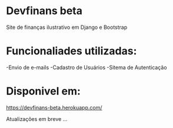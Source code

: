 # Devfinans beta

Site de finanças ilustrativo em Django e Bootstrap

# Funcionaliades utilizadas:
-Envio de e-mails
-Cadastro de Usuários
-Sitema de Autenticação

# Disponivel em:
 https://devfinans-beta.herokuapp.com/

Atualizações em breve ... 
